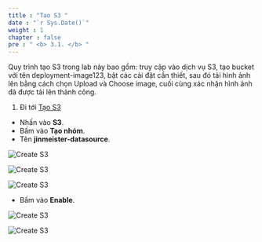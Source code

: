 ```yaml
---
title : "Tao S3 "
date : "`r Sys.Date()`"
weight : 1
chapter : false
pre : " <b> 3.1. </b> "
---
```


Quy trình tạo S3 trong lab này bao gồm: truy cập vào dịch vụ S3, tạo bucket với tên deployment-image123, 
bật các cài đặt cần thiết, sau đó tải hình ảnh lên bằng cách chọn Upload và Choose image, 
cuối cùng xác nhận hình ảnh đã được tải lên thành công.

1. Đi tới [Tạo S3](https://ap-southeast-1.console.aws.amazon.com/s3/home?region=ap-southeast-1#.)
  + Nhấn vào **S3**.
  + Bấm vào **Tạo nhóm**.
  + Tên **jinmeister-datasource**.
  

![Create S3](/images/3.s3/B-7.png)

![Create S3](/images/3.s3/B-8.png)

![Create S3](/images/3.s3/B-10.png)

+ Bấm vào **Enable**.

![Create S3](/images/3.s3/B-9.png)

![Create S3](/images/3.s3/C-1.1.png)